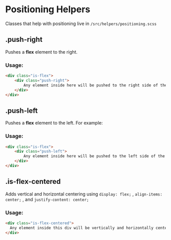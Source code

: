 # Positioning Helpers
Classes that help with positioning live in `/src/helpers/positioning.scss`

## .push-right
Pushes a **flex** element to the right.

### Usage:
```html
<div class="is-flex">
	<div class="push-right">
		Any element inside here will be pushed to the right side of the parent div
	</div>
</div>
```

## .push-left
Pushes a **flex** element to the left.  For example:

### Usage:
```html
<div class="is-flex">
	<div class="push-left">
		Any element inside here will be pushed to the left side of the parent div
	</div>
</div>
```

## .is-flex-centered
Adds vertical and horizontal centering using `display: flex;` , `align-items: center;` , and `justify-content: center;`

### Usage:
```html
<div class="is-flex-centered">
  Any element inside this div will be vertically and horizontally centered.  No Google required.
</div>
```